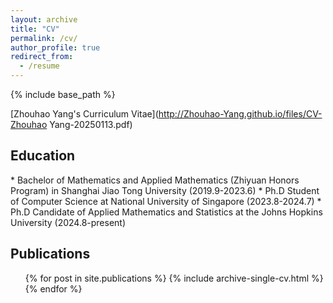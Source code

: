 ```yaml
---
layout: archive
title: "CV"
permalink: /cv/
author_profile: true
redirect_from:
  - /resume
---
```


{% include base_path %}

[Zhouhao Yang's Curriculum Vitae](http://Zhouhao-Yang.github.io/files/CV-Zhouhao Yang-20250113.pdf)


<h2>Education</h2>
 * Bachelor of Mathematics and Applied Mathematics (Zhiyuan Honors Program) in Shanghai Jiao Tong University (2019.9-2023.6)
 * Ph.D Student of Computer Science at National University of Singapore (2023.8-2024.7)
 * Ph.D Candidate of Applied Mathematics and Statistics at the Johns Hopkins University (2024.8-present)


<h2>Publications</h2>
  <ul>{% for post in site.publications %}
    {% include archive-single-cv.html %}
  {% endfor %}</ul>
  


